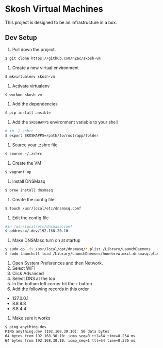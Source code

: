 # Skosh Virtual Machines

This project is designed to be an infrastructure in a box.

## Dev Setup

1. Pull down the project.

  ```sh
  $ git clone https://github.com/nZac/skosh-vm
  ```
1. Create a new virtual environment

  ```sh
  $ mkvirtualenv skosh-vm
  ```
1. Activate virtualenv

  ```sh
  $ workon skosh-vm
  ```
1. Add the dependencies

  ```sh
  $ pip install ansible
  ```
1. Add the `SKOSHAPPS` environment variable to your shell

  ```sh
  # in ~/.zshrc
  $ export SKOSHAPPS=/path/to/root/app/folder
  ```
1. Source your .zshrc file

  ```sh
  $ source ~/.zshrc
  ```
1. Create the VM

  ```sh
  $ vagrant up
  ```
1. Install DNSMasq

  ```sh
  $ brew install dnsmasq
  ```
1. Create the config file

  ```sh
  $ touch /usr/local/etc/dnsmasq.conf
  ```
1. Edit the config file

  ```sh
  #in /usr/local/etc/dnsmasq.conf
  $ address=/.dev/192.168.20.10
  ```
1. Make DNSMasq turn on at startup

  ```sh
  $ sudo cp -fv /usr/local/opt/dnsmasq/*.plist /Library/LaunchDaemons
  $ sudo launchctl load /Library/LaunchDaemons/homebrew.mxcl.dnsmasq.plist
  ```
1. Open System Preferences and then Network.
1. Select WiFi
1. Click Advanced
1. Select DNS at the top
1. In the bottom left corner hit the `+` button
1. Add the following records in this order
  - 127.0.0.1
  - 8.8.8.8
  - 8.8.4.4
1. Make sure it works

  ```sh
  $ ping anything.dev
  PING anything.dev (192.168.30.10): 56 data bytes
  64 bytes from 192.168.30.10: icmp_seq=0 ttl=64 time=0.254 ms
  64 bytes from 192.168.30.10: icmp_seq=1 ttl=64 time=0.335 ms
  ```
